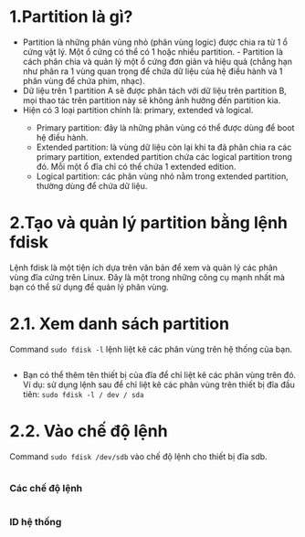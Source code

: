 # 1.Partition là gì?

- Partition là những phân vùng nhỏ (phân vùng logic) được chia ra từ 1 ổ cứng vật lý. Một ổ cứng có thể có 1 hoặc nhiều partition. - Partition là cách phân chia và quản lý một ổ cứng đơn giản và hiệu quả (chẳng hạn như phân ra 1 vùng quan trọng để chứa dữ liệu của hệ điều hành và 1 phân vùng để chứa phim, nhạc).
- Dữ liệu trên 1 partition A sẽ được phân tách với dữ liệu trên partition B, mọi thao tác trên partition này sẽ không ảnh hưởng đến partition kia.
- Hiện có 3 loại partition chính là: primary, extended và logical.

<ul>
  <ul>
    <li> Primary partition: đây là những phân vùng có thể được dùng để boot hệ điều hành.
    <li> Extended partition: là vùng dữ liệu còn lại khi ta đã phân chia ra các primary partition, extended partition chứa các logical partition trong đó. Mỗi một ổ đĩa chỉ có thể chứa 1 extended edition.
    <li> Logical partition: các phân vùng nhỏ nằm trong extended partition, thường dùng để chứa dữ liệu.
    </li>  
     </ul>
     </ul>

# 2.Tạo và quản lý partition bằng lệnh fdisk

Lệnh fdisk là một tiện ích dựa trên văn bản để xem và quản lý các phân vùng đĩa cứng trên Linux. Đây là một trong những công cụ mạnh nhất mà bạn có thể sử dụng để quản lý phân vùng.

# 2.1. Xem danh sách partition

Command `sudo fdisk -l` lệnh liệt kê các phân vùng trên hệ thống của bạn.

<img src="">

- Bạn có thể thêm tên thiết bị của đĩa để chỉ liệt kê các phân vùng trên đó. Ví dụ: sử dụng lệnh sau để chỉ liệt kê các phân vùng trên thiết bị đĩa đầu tiên: `sudo fdisk -l / dev / sda`

# 2.2. Vào chế độ lệnh

Command `sudo fdisk /dev/sdb` vào chế độ lệnh cho thiết bị đĩa sdb.

<img src="">

### Các chế độ lệnh

<img src="">

### ID hệ thống

<img src="">
